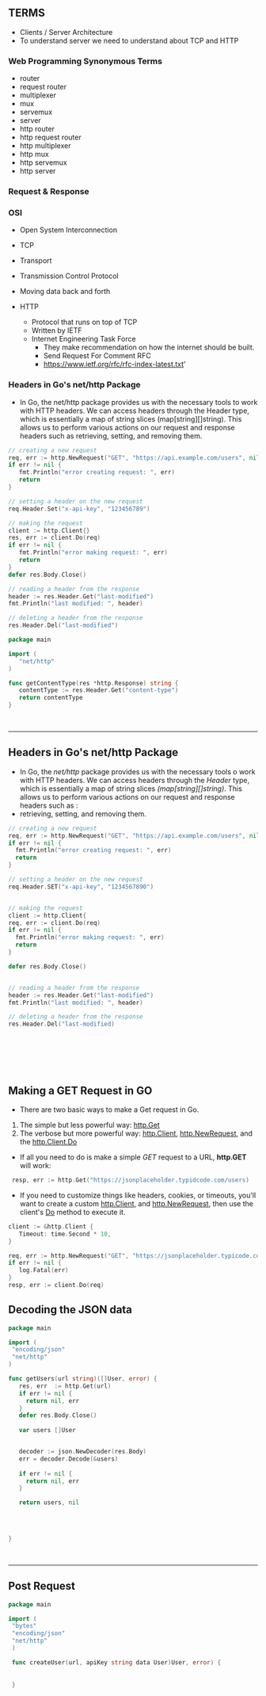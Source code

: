 
## TERMS
- Clients / Server Architecture
- To understand server we need to understand about TCP and HTTP 


### Web Programming Synonymous Terms
 - router
 - request router
 - multiplexer
 - mux
 - servemux
 - server
 - http router
 - http request router
 - http multiplexer
 - http mux
 - http servemux
 - http server



### Request & Response


### OSI
 - Open System Interconnection 

 - TCP
  - Transport
  - Transmission Control Protocol
  - Moving data back and forth
- HTTP
  - Protocol that runs on top of TCP
  - Written by IETF
  - Internet Engineering Task Force
    - They make recommendation on how the internet should be built.
    - Send Request For Comment RFC
    - https://www.ietf.org/rfc/rfc-index-latest.txt'


### Headers in Go's net/http Package
 - In Go, the net/http package provides us with the necessary tools to work with HTTP headers. We can access headers through the Header type, which is essentially a map of string slices (map[string][]string). This allows us to perform various actions on our request and response headers such as retrieving, setting, and removing them.
 ```go
// creating a new request
req, err := http.NewRequest("GET", "https://api.example.com/users", nil)
if err != nil {
	fmt.Println("error creating request: ", err)
	return
}

// setting a header on the new request
req.Header.Set("x-api-key", "123456789")

// making the request
client := http.Client{}
res, err := client.Do(req)
if err != nil {
	fmt.Println("error making request: ", err)
	return
}
defer res.Body.Close()

// reading a header from the response
header := res.Header.Get("last-modified")
fmt.Println("last modified: ", header)

// deleting a header from the response
res.Header.Del("last-modified")
 ```

 ```go
package main

import (
	"net/http"
)

func getContentType(res *http.Response) string {
	contentType := res.Header.Get("content-type")
	return contentType
}

 ```


<br>
<hr>

## Headers in Go's net/http Package
- In Go, the *net/http* package provides us with the necessary tools o work with HTTP headers. We can access headers through the *Header* type, which is essentially a map of string slices *(map[string][]string)*. This allows us to perform various actions on our request and response headers such as :
- retrieving, setting, and removing them.

```go
// creating a new request
req, err := http.NewRequest("GET", "https://api.example.com/users", nil)
if err != nil {
  fmt.Println("error creating request: ", err)
  return
}

// setting a header on the new request
req.Header.SET("x-api-key", "1234567890")


// making the request
client := http.Client{
req, err := client.Do(req)
if err != nil {
  fmt.Println("error making request: ", err)
  return
}

defer res.Body.Close()


// reading a header from the response
header := res.Header.Get("last-modified")
fmt.Println("last modified: ", header)

// deleting a header from the response
res.Header.Del("last-modified)








```


## Making a GET Request in GO
- There are two basic ways to make a Get request in Go.
1. The simple but less powerful way: [http.Get](https://pkg.go.dev/net/http#Get)
2. The verbose but more powerful way: [http.Client](https://pkg.go.dev/net/http#Client), [http.NewRequest](https://pkg.go.dev/net/http#NewRequest), and the [http.Client.Do](https://pkg.go.dev/net/http#Client.Do)

- If all you need to do is make a simple *GET* request to a URL, **http.GET** will work:
```go
 resp, err := http.Get("https://jsonplaceholder.typidcode.com/users)
```

- If you need to customize things like headers, cookies, or timeouts, you'll want to create a custom [http.Client](https://pkg.go.dev/net/http#Client), and [http.NewRequest](https://pkg.go.dev/net/http#NewRequest), then use the client's [Do](https://pkg.go.dev/net/http#Client.Do) method to execute it.

```go
client := &http.Client {
   Timeout: time.Second * 10,
}

req, err := http.NewRequest("GET", "https://jsonplaceholder.typicode.com/users", nil)
if err != nil {
   log.Fatal(err)
}
resp, err := client.Do(req)

```

## Decoding the JSON data

```go
package main

import (
 "encoding/json"
 "net/http"
)

func getUsers(url string)([]User, error) {
   res, err  := http.Get(url)
   if err != nil {
     return nil, err
   }
   defer res.Body.Close()
   
   var users []User


   decoder := json.NewDecoder(res.Body)
   err = decoder.Decode(&users)
   
   if err != nil {
     return nil, err
   }

   return users, nil

    
 

}

```

<br>
<hr>

## Post Request
```go
package main

import (
 "bytes"
 "encoding/json"
 "net/http"
 )

 func createUser(url, apiKey string data User)User, error) {
   
   
 }

```
